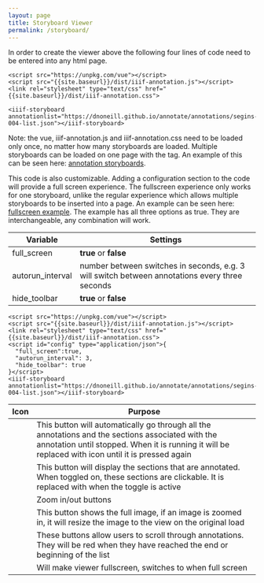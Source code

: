 ```yaml
---
layout: page
title: Storyboard Viewer
permalink: /storyboard/
---
```

<script src="https://unpkg.com/vue"></script>
<script src="{{site.baseurl}}/dist/iiif-annotation.js"></script>
<link rel="stylesheet" type="text/css" href="{{site.baseurl}}/dist/iiif-annotation.css">


In order to create the viewer above the following four lines of code need to be entered into any html page.
```
<script src="https://unpkg.com/vue"></script>
<script src="{{site.baseurl}}/dist/iiif-annotation.js"></script>
<link rel="stylesheet" type="text/css" href="{{site.baseurl}}/dist/iiif-annotation.css">

<iiif-storyboard annotationlist="https://dnoneill.github.io/annotate/annotations/segins-004-list.json"></iiif-storyboard>
```
Note: the vue, iiif-annotation.js and iiif-annotation.css need to be loaded only once, no matter how many storyboards are loaded. Multiple storyboards can be loaded on one page with the <iiif-storyboard> tag. An example of this can be seen here: [annotation storyboards](https://dnoneill.github.io/annotate/storyboard).

This code is also customizable. Adding a configuration section to the code will provide a full screen experience. The fullscreen experience only works for one storyboard, unlike the regular experience which allows multiple storyboards to be inserted into a page. An example can be seen here: [fullscreen example]({{site.baseurl}}/fullscreen). The example has all three options as true. They are interchangeable, any combination will work.


| Variable      | Settings |
| ----------- | ----------- |
| full_screen      | **true** or **false**       |
| autorun_interval   | number between switches in seconds, e.g. 3 will switch between annotations every three seconds|
| hide_toolbar   | **true** or **false** |

```
<script src="https://unpkg.com/vue"></script>
<script src="{{site.baseurl}}/dist/iiif-annotation.js"></script>
<link rel="stylesheet" type="text/css" href="{{site.baseurl}}/dist/iiif-annotation.css">
<script id="config" type="application/json">{
  "full_screen":true,
  "autorun_interval": 3,
  "hide_toolbar": true
}</script>
<iiif-storyboard annotationlist="https://dnoneill.github.io/annotate/annotations/segins-004-list.json"></iiif-storyboard>
```

| Icon      | Purpose |
| ----------- | ----------- |
| <i class="fas fa-magic"></i>      | This button will automatically go through all the annotations and the sections associated with the annotation until stopped. When it is running it will be replaced with <i class="fas fa-stop-circle"></i> icon until it is pressed again       |
| <i class="fas fa-toggle-on"></i>   | This button will display the sections that are annotated. When toggled on, these sections are clickable. It is replaced with <i class="fas fa-toggle-off"></i> when the toggle is active |
| <i class="fas fa-search-plus"></i><i class="fas fa-search-minus"></i>   | Zoom in/out buttons |
| <i class="fas fa-home"></i>   | This button shows the full image, if an image is zoomed in, it will resize the image to the view on the original load |
| <i class="fa fa-arrow-left"></i><i class="fa fa-arrow-right"></i>   | These buttons allow users to scroll through annotations. They will be red when they have reached the end or beginning of the list |
| <i class="fas fa-expand"></i> | Will make viewer fullscreen, switches to <i class="fas fa-compress"></i> when full screen |

<iiif-storyboard annotationlist="https://dnoneill.github.io/annotate/annotations/segins-004-list.json"></iiif-storyboard>
